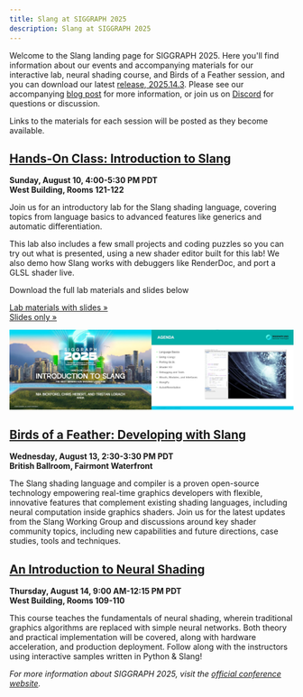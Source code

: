 ```yaml
---
title: Slang at SIGGRAPH 2025
description: Slang at SIGGRAPH 2025
---
```


Welcome to the Slang landing page for SIGGRAPH 2025. Here you'll find information about our events and accompanying materials for our interactive lab, neural shading course, and Birds of a Feather session, and you can download our latest [release, 2025.14.3](https://github.com/shader-slang/slang/releases/tag/v2025.14.3). Please see our accompanying [blog post](https://shader-slang.org/blog/2025/08/08/slang-at-siggraph-2025/) for more information, or join us on [Discord](https://khr.io/slangdiscord) for questions or discussion.

Links to the materials for each session will be posted as they become available.

## [Hands-On Class: Introduction to Slang](https://s2025.conference-schedule.org/?post_type=page&p=14&id=gensubcur_104&sess=sess287)

**Sunday, August 10, 4:00-5:30 PM PDT**  
**West Building, Rooms 121-122**

Join us for an introductory lab for the Slang shading language, covering topics from language basics to advanced features like generics and automatic differentiation.

This lab also includes a few small projects and coding puzzles so you can try out what is presented, using a new shader editor built for this lab! We also demo how Slang works with debuggers like RenderDoc, and port a GLSL shader live.

Download the full lab materials and slides below

[Lab materials with slides »](https://developer.download.nvidia.com/ProGraphics/nvpro-samples/SlangLab/Lab.zip)  
[Slides only »](https://developer.download.nvidia.com/ProGraphics/nvpro-samples/SlangLab/Slides.pdf)

<img src="intro-to-slang.webp" alt="The title and agenda slides from the lab. The agenda slide has a screenshot of vk_slang_editor and the course's agenda: language basics, using slangc, porting GLSL, shader I/O, debugging and tools, structs, modules, interfaces, SlangPy, and autodifferentiation." style="max-width: 100%;">

## [Birds of a Feather: Developing with Slang](https://s2025.conference-schedule.org/?post_type=page&p=14&id=bof_177&sess=sess558)

**Wednesday, August 13, 2:30-3:30 PM PDT**  
**British Ballroom, Fairmont Waterfront**

The Slang shading language and compiler is a proven open-source technology empowering real-time graphics developers with flexible, innovative features that complement existing shading languages, including neural computation inside graphics shaders. Join us for the latest updates from the Slang Working Group and discussions around key shader community topics, including new capabilities and future directions, case studies, tools and techniques.

## [An Introduction to Neural Shading](https://s2025.conference-schedule.org/?post_type=page&p=14&id=gensub_420&sess=sess208)

**Thursday, August 14, 9:00 AM-12:15 PM PDT**  
**West Building, Rooms 109-110**

This course teaches the fundamentals of neural shading, wherein traditional graphics algorithms are replaced with simple neural networks. Both theory and practical implementation will be covered, along with hardware acceleration, and production deployment. Follow along with the instructors using interactive samples written in Python & Slang!

_For more information about SIGGRAPH 2025, visit the [official conference website](https://s2025.siggraph.org/)._
